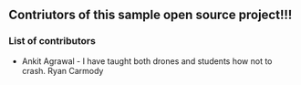 ## Contriutors of this sample open source project!!! 


### List of contributors
- Ankit Agrawal - I have taught both drones and students how not to crash.
Ryan Carmody
